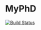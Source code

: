 # MyPhD

[![Build Status](https://github.com/ajstaat/MyPhD.jl/actions/workflows/CI.yml/badge.svg?branch=main)](https://github.com/ajstaat/MyPhD.jl/actions/workflows/CI.yml?query=branch%3Amain)

